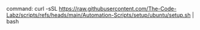 command: curl -sSL https://raw.githubusercontent.com/The-Code-Labz/scripts/refs/heads/main/Automation-Scripts/setup/ubuntu/setup.sh | bash